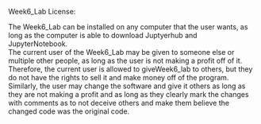 Week6_Lab License:

The Week6_Lab can be installed on any computer that the user wants, as long as the computer is able to download Juptyerhub and JupyterNotebook.
<br>The current user of the Week6_Lab may be given to someone else or multiple other people, as long as the user is not making a profit off of it.
Therefore, the current user is allowed to giveWeek6_lab to others, but they do not have the rights to sell it and make money off of the program.
<br>Similarly, the user may change the software and give it others as long as they are not making a profit and as long as they clearly mark the changes with comments as to not deceive others and make them believe the changed code was the original code.

